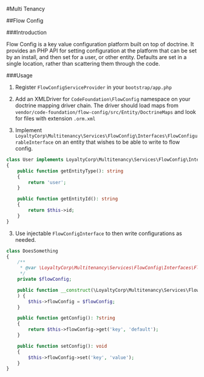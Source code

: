 #Multi Tenancy

##Flow Config

###Introduction

Flow Config is a key value configuration platform built on top of doctrine. It provides an PHP API for setting configuration at the platform that can be set by an install, and then set for a user, or other entity. Defaults are set in a single location, rather than scattering them through the code.

###Usage

1. Register `FlowConfigServiceProvider` in your `bootstrap/app.php`

2. Add an XMLDriver for `CodeFoundation\FlowConfig` namespace on your doctrine mapping driver chain. The driver should load maps from `vendor/code-foundation/flow-config/src/Entity/DoctrineMaps` and look for files with extension `.orm.xml` 

3. Implement `LoyaltyCorp\Multitenancy\Services\FlowConfig\Interfaces\FlowConfigurableInterface` on an entity that wishes to be able to write to flow config.

```php
class User implements LoyaltyCorp\Multitenancy\Services\FlowConfig\Interfaces\FlowConfigurableInterface
{
    public function getEntityType(): string
    {
        return 'user';
    }

    public function getEntityId(): string
    {
        return $this->id;
    }
}
```
3. Use injectable `FlowConfigInterface` to then write configurations as needed.

```php
class DoesSomething
{
    /**
     * @var \LoyaltyCorp\Multitenancy\Services\FlowConfig\Interfaces\FlowConfigInterface
     */
    private $flowConfig;

    public function __construct(\LoyaltyCorp\Multitenancy\Services\FlowConfig\Interfaces\FlowConfigInterface $flowConfig
    ) {
        $this->flowConfig = $flowConfig;
    }

    public function getConfig(): ?string
    {
        return $this->flowConfig->get('key', 'default');
    }

    public function setConfig(): void
    {
        $this->flowConfig->set('key', 'value');
    }
}
```